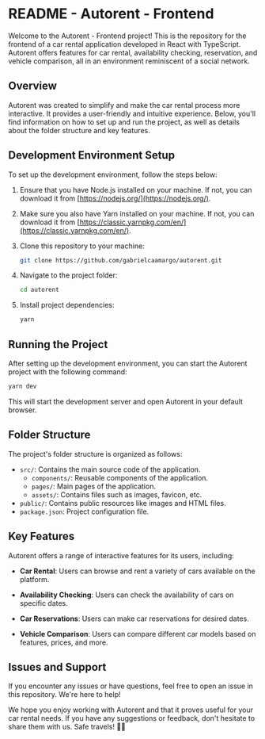 # README - Autorent - Frontend

Welcome to the Autorent - Frontend project! This is the repository for the frontend of a car rental application developed in React with TypeScript. Autorent offers features for car rental, availability checking, reservation, and vehicle comparison, all in an environment reminiscent of a social network.

## Overview

Autorent was created to simplify and make the car rental process more interactive. It provides a user-friendly and intuitive experience. Below, you'll find information on how to set up and run the project, as well as details about the folder structure and key features.

## Development Environment Setup

To set up the development environment, follow the steps below:

1. Ensure that you have Node.js installed on your machine. If not, you can download it from [https://nodejs.org/](https://nodejs.org/).

2. Make sure you also have Yarn installed on your machine. If not, you can download it from [https://classic.yarnpkg.com/en/](https://classic.yarnpkg.com/en/).

3. Clone this repository to your machine:

   ```bash
   git clone https://github.com/gabrielcaamargo/autorent.git
   ```

4. Navigate to the project folder:

   ```bash
   cd autorent
   ```

5. Install project dependencies:

   ```bash
   yarn
   ```

## Running the Project

After setting up the development environment, you can start the Autorent project with the following command:

```bash
yarn dev
```

This will start the development server and open Autorent in your default browser.

## Folder Structure

The project's folder structure is organized as follows:

- `src/`: Contains the main source code of the application.
  - `components/`: Reusable components of the application.
  - `pages/`: Main pages of the application.
  - `assets/`: Contains files such as images, favicon, etc.
- `public/`: Contains public resources like images and HTML files.
- `package.json`: Project configuration file.

## Key Features

Autorent offers a range of interactive features for its users, including:

- **Car Rental**: Users can browse and rent a variety of cars available on the platform.

- **Availability Checking**: Users can check the availability of cars on specific dates.

- **Car Reservations**: Users can make car reservations for desired dates.

- **Vehicle Comparison**: Users can compare different car models based on features, prices, and more.

## Issues and Support

If you encounter any issues or have questions, feel free to open an issue in this repository. We're here to help!

We hope you enjoy working with Autorent and that it proves useful for your car rental needs. If you have any suggestions or feedback, don't hesitate to share them with us. Safe travels! 🚗✨
